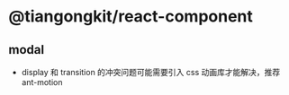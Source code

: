 # @tiangongkit/react-component

## modal

- display 和 transition 的冲突问题可能需要引入 css 动画库才能解决，推荐 ant-motion
